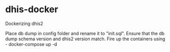 # dhis-docker
Dockerizing dhis2

Place db dump in config folder and rename it to "init.sql". 
Ensure that the db dump schema version and dhis2 version match.
Fire up the containers using - docker-compose up -d
